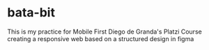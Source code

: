 # bata-bit
This is my practice for Mobile First Diego de Granda's Platzi Course creating a responsive web based on a structured design in figma
